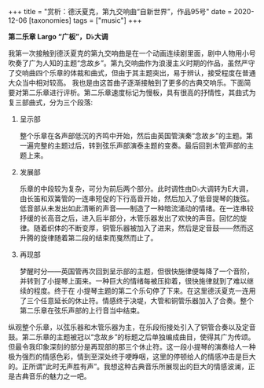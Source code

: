 +++
title = "赏析：德沃夏克，第九交响曲“自新世界”，作品95号"
date = 2020-12-06
[taxonomies]
tags = ["music"]
+++

**第二乐章 Largo “广板”，D♭大调**

<!-- more -->

我第一次接触到德沃夏克的第九交响曲是在一个动画连续剧里面，剧中人物用小号吹奏了广为人知的主题“念故乡”。第九交响曲作为浪漫主义时期的作品，虽然严守了交响曲四个乐章的体裁和曲式，但由于其主题突出，易于辨认，接受程度在普通大众当中相对较高。
我也是由这首曲子逐渐接触到了更多的古典交响乐。下面简要对第二乐章进行评析。第二乐章速度标记为慢板，具有很高的抒情性，其曲式为复三部曲式，分为三个段落:

1. 呈示部

    整个乐章在各声部低沉的齐鸣中开始，然后由英国管演秦“念故乡”的主题。第一遍完整的主题过后，转到弦乐声部演泰主题的变奏。最后回到木管声部的主题上来。

2. 发展部

    乐章的中段较为复杂，可分为前后两个部分。此时调性由D♭大调转为E大调，由长笛和双簧管的一连串短促的下行高音开始，然后加入了低音提琴的拨弦。低音部从未发出如此清晰的声音——制造了一种暗流涌动的情绪。在一连串较抒缓的长高音之后，进入后半部分，木管乐器发出了欢快的声音。回忆的旋律。随着织体的不断变厚，铜管乐器被加入了进来，然后是定音鼓——然而这升腾的旋律随着第二段的结束而戛然而止了。

3. 再现部

    梦醒时分——英国管再次回到呈示部的主题，但很快施律便每降了一个音阶，并转到了小提琴上面来。一种巨大的情绪每被压抑着，很快施律就到了难以继续的程度。终于在 小提琴主题的第二个乐句停了下来。在这里德沃夏克一连用了三个任意延长的休止符。情感终于决堤，大管和铜管乐器加入了合奏。整个第二乐章在弦乐声部的上行音当中结束。

纵观整个乐章，以弦乐器和木管乐器为主，在乐段衔接处引入了铜管合奏以及定音鼓。第二乐章的主题被冠以“念故乡”的标题之后单独编成曲目，使得其广为传颂。但最令我印象深刻的部分是再现部的那三个休止符。这一段小提琴的演奏给人一种极为强烈的情感色彩，情到至深处终于哽睁咽，这里的停顿给人的情感冲击是巨大的。正所谓“此时无声胜有声”。我想这种古典音乐所展现出的巨大的情感波澜，正是古典音乐的魅力之一吧。


